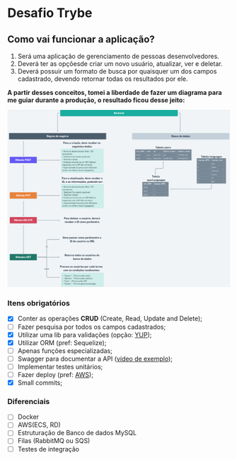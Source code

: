 # Desafio Trybe

## Como vai funcionar a aplicação?

1. Será uma aplicação de gerenciamento de pessoas desenvolvedores.
2. Deverá ter as opçõesde criar um novo usuário, atualizar, ver e deletar.
3. Deverá possuir um formato de busca por quaisquer um dos campos cadastrado, devendo retornar todas os resultados por ele.

**A partir desses conceitos, tomei a liberdade de fazer um diagrama para me guiar durante a produção, o resultado ficou desse jeito:**

<img src="assets/Screenshot_20210622_213331.png" alt="Diagrama de produção - Backend" width="600"/>

### Itens obrigatórios

  - [x] Conter as operações **CRUD** (Create, Read, Update and Delete);
  - [ ] Fazer pesquisa por todos os campos cadastrados;
  - [x] Utilizar uma lib para validações (opção: [YUP](https://youtu.be/Je3RSqmEV-Y));
  - [x] Utilizar ORM (pref: Sequelize);
  - [ ] Apenas funções especializadas;
  - [ ] Swagger para documentar a API ([vídeo de exemplo](https://youtu.be/apouPYPh_as));
  - [ ] Implementar testes unitários;
  - [ ] Fazer deploy (pref: [AWS](https://youtu.be/kqBCHYf_adA));
  - [x] Small commits;

### Diferenciais
 - [ ] Docker
 - [ ] AWS(ECS, RD)
 - [ ] Estruturação de Banco de dados MySQL
 - [ ] Filas (RabbitMQ ou SQS)
 - [ ] Testes de integração
